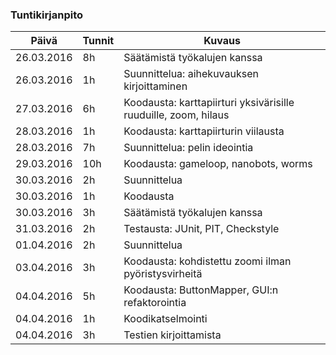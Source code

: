 ### Tuntikirjanpito
Päivä | Tunnit | Kuvaus
--------------- | ----- | ------
26.03.2016      |    8h | Säätämistä työkalujen kanssa
26.03.2016      |    1h | Suunnittelua: aihekuvauksen kirjoittaminen
27.03.2016      |    6h | Koodausta: karttapiirturi yksivärisille ruuduille, zoom, hilaus
28.03.2016      |    1h | Koodausta: karttapiirturin viilausta
28.03.2016      |    7h | Suunnittelua: pelin ideointia
29.03.2016      |   10h | Koodausta: gameloop, nanobots, worms
30.03.2016      |    2h | Suunnittelua
30.03.2016      |    1h | Koodausta
30.03.2016      |    3h | Säätämistä työkalujen kanssa
31.03.2016      |    2h | Testausta: JUnit, PIT, Checkstyle
01.04.2016      |    2h | Suunnittelua
03.04.2016      |    3h | Koodausta: kohdistettu zoomi ilman pyöristysvirheitä
04.04.2016      |    5h | Koodausta: ButtonMapper, GUI:n refaktorointia
04.04.2016      |    1h | Koodikatselmointi
04.04.2016      |    3h | Testien kirjoittamista
